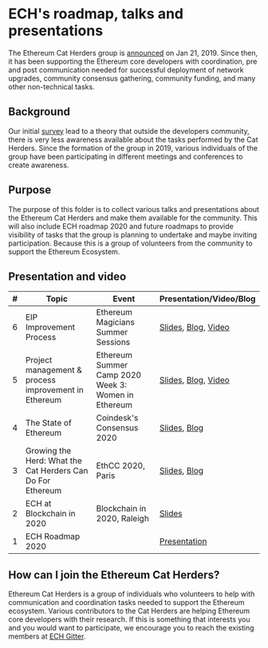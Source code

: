 # ECH's roadmap, talks and presentations

The Ethereum Cat Herders group is [announced](https://medium.com/ethereum-cat-herders/decentralizing-ethereum-project-management-ffff4c09d0ea) on Jan 21, 2019. Since then, it has been supporting the Ethereum core developers with coordination, pre and post communication needed for successful deployment of network upgrades, community consensus gathering, community funding, and many other non-technical tasks. 

## Background

Our initial [survey](https://docs.google.com/forms/d/1e_sK4_KK-3czeU4JFkoPE4Qqbalyg5BrWFhvj2dKXDA/edit) lead to a theory that outside the developers community, there is very less awareness available about the tasks performed by the Cat Herders. Since the formation of the group in 2019, various individuals of the group have been participating in different meetings and conferences to create awareness.


## Purpose 

The purpose of this folder is to collect various talks and presentations about the Ethereum Cat Herders and make them available for the community. This will also include ECH roadmap 2020 and future roadmaps to provide visibility of tasks that the group is planning to undertake and maybe inviting participation. Because this is a group of volunteers from the community to support the Ethereum Ecosystem. 



## Presentation and video


#|       Topic              | Event  | Presentation/Video/Blog  |     
--| -------------------------|--------|--------------------------|
6 |EIP Improvement Process | Ethereum Magicians Summer Sessions | [Slides](https://docs.google.com/presentation/d/1Ni8i7qJrBY8ndKsfjKWatMyT81vKYggDLXj4liVhg3U/edit#slide=id.g8ceef63252_1_0), [Blog](https://medium.com/ethereum-magicians/summer-ethereum-extravaganza-is-coming-295c75809349), [Video](https://www.youtube.com/watch?v=sMRQ7VEHZKc&feature=youtu.be)
5 |Project management & process improvement in Ethereum | Ethereum Summer Camp 2020 Week 3: Women in Ethereum | [Slides](https://docs.google.com/presentation/d/1d00Vqj7QtBsIYg61x1KcbCVHjGHwWNzHSuACD7KuUPM/edit#slide=id.g6df4b28259_2_86), [Blog](https://medium.com/ethplanet/ethereum-summer-camp-2020-week-3-women-in-ethereum-45aad7201f74), [Video](https://www.youtube.com/watch?v=Ew1RJyhepuo&t=819s)
4	| The State of Ethereum | Coindesk's Consensus 2020 | [Slides](https://drive.google.com/file/d/1NoQXV8WZ_RCoujFocYKLAnu023VMhP5o/view), [Blog](https://medium.com/ethereum-cat-herders/ethereum-at-consensus-2020-e0f9f3758c11)|
3	| Growing the Herd: What the Cat Herders Can Do For Ethereum | EthCC 2020, Paris|[Slides](https://drive.google.com/file/d/1YYBlB3tpwkszi0tpyU9YizB1HZxaQzM_/view), [Blog](https://medium.com/ethereum-cat-herders/how-can-we-onboard-newcomers-to-ethereum-better-6794a3314337)|
2	| ECH at Blockchain in 2020| Blockchain in 2020, Raleigh|[Slides](https://docs.google.com/presentation/d/1Pjz8H2i44Oog-pLuArMNb25bMYcYwj7OoteDUAJputs/edit#slide=id.g6df4b28259_2_86)|
1	| ECH Roadmap 2020| | [Presentation](https://docs.google.com/presentation/d/16FL5uuUFLdxpOWz1b8BPuM6vmn1QCa2GWvbcojU8f8k/edit#slide=id.p1)|



## How can I join the Ethereum Cat Herders?

Ethereum Cat Herders is a group of individuals who volunteers to help with communication and coordination tasks needed to support the Ethereum ecosystem. Various contributors to the Cat Herders are helping Ethereum core developers with their research. If this is something that interests you and you would want to participate, we encourage you to reach the existing members at [ECH Gitter](https://gitter.im/ethereum-cat-herders/community).
